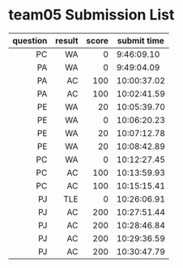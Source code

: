 # team05 Submission List
question | result | score | submit time
----:|----:|-----:|-----
PC | WA | 0 |  9:46:09.10 
PA | WA | 0 |  9:49:04.09 
PA | AC | 100 | 10:00:37.02 
PA | AC | 100 | 10:02:41.59 
PE | WA | 20 | 10:05:39.70 
PE | WA | 0 | 10:06:20.23 
PE | WA | 20 | 10:07:12.78 
PE | WA | 20 | 10:08:42.89 
PC | WA | 0 | 10:12:27.45 
PC | AC | 100 | 10:13:59.93 
PC | AC | 100 | 10:15:15.41 
PJ | TLE | 0 | 10:26:06.91 
PJ | AC | 200 | 10:27:51.44 
PJ | AC | 200 | 10:28:46.84 
PJ | AC | 200 | 10:29:36.59 
PJ | AC | 200 | 10:30:47.79 
